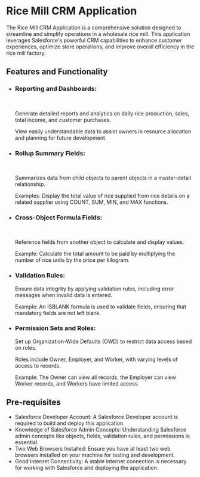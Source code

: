# Rice Mill CRM Application
<p>The Rice Mill CRM Application is a comprehensive solution designed to streamline and simplify operations in a wholesale rice mill. This application leverages Salesforce's powerful CRM capabilities to enhance customer experiences, optimize store operations, and improve overall efficiency in the rice mill factory.</p>
<h2>Features and Functionality</h2>
<ul>
  <li><h3>Reporting and Dashboards:</h3></li><br>
         <p>Generate detailed reports and analytics on daily rice production, sales, total income, and customer purchases.</p>
         <p>View easily understandable data to assist owners in resource allocation and planning for future development.</p>
  <li><h3>Rollup Summary Fields:</h3></li><br>
         <p>Summarizes data from child objects to parent objects in a master-detail relationship.</p>
         <p>Examples: Display the total value of rice supplied from rice details on a related supplier using COUNT, SUM, MIN, and MAX functions.</p>
  <li><h3>Cross-Object Formula Fields:</h3></li><br>
         <p>Reference fields from another object to calculate and display values.</p>
         <p>Example: Calculate the total amount to be paid by multiplying the number of rice units by the price per kilogram.</p>
  <li><h3>Validation Rules:</h3></li>
          <p>Ensure data integrity by applying validation rules, including error messages when invalid data is entered.</p>
          <p>Example: An ISBLANK formula is used to validate fields, ensuring that mandatory fields are not left blank.</p>
  <li><h3>Permission Sets and Roles:</h3></li>
          <p>Set up Organization-Wide Defaults (OWD) to restrict data access based on roles.
          <p>Roles include Owner, Employer, and Worker, with varying levels of access to records.
           <p>Example: The Owner can view all records, the Employer can view Worker records, and Workers have limited access.</p>
</ul>
<h2>Pre-requisites</h2>
<ul>
  <li>Salesforce Developer Account: A Salesforce Developer account is required to build and deploy this application.</li>
  <li>Knowledge of Salesforce Admin Concepts: Understanding Salesforce admin concepts like objects, fields, validation rules, and permissions is essential.</li>
  <li>Two Web Browsers Installed: Ensure you have at least two web browsers installed on your machine for testing and development.</li>
  <li>Good Internet Connectivity: A stable internet connection is necessary for working with Salesforce and deploying the application.</li>
</ul>

